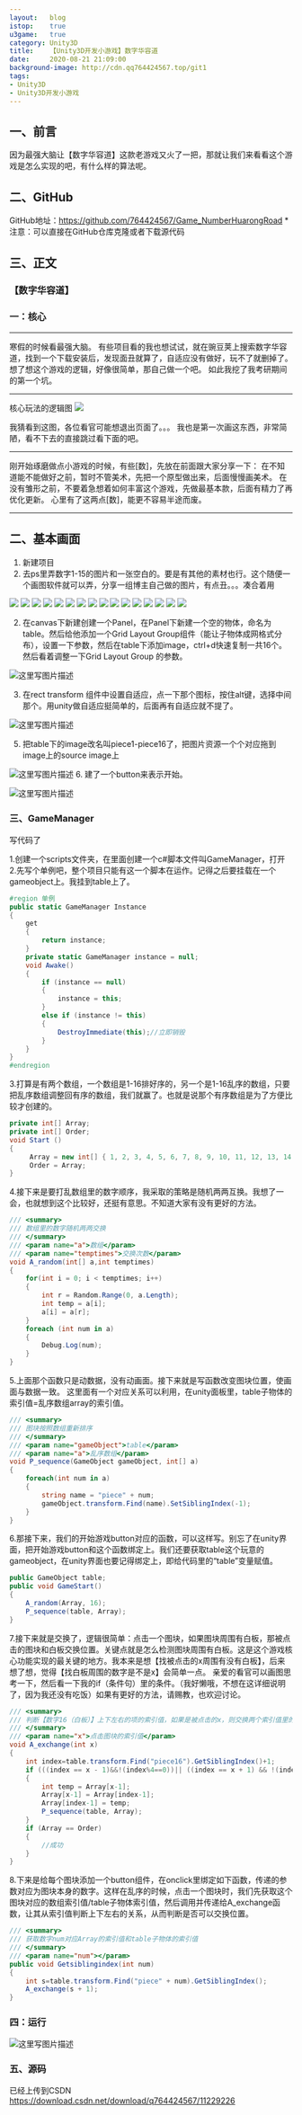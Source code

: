 ```yaml
---
layout:   blog
istop:	  true
u3game:	  true
category: Unity3D
title:    【Unity3D开发小游戏】数字华容道
date:     2020-08-21 21:09:00
background-image: http://cdn.qq764424567.top/git1
tags:
- Unity3D
- Unity3D开发小游戏
---
```


## 一、前言

因为最强大脑让【数字华容道】这款老游戏又火了一把，那就让我们来看看这个游戏是怎么实现的吧，有什么样的算法呢。

## 二、GitHub

GitHub地址：https://github.com/764424567/Game_NumberHuarongRoad
*注意：可以直接在GitHub仓库克隆或者下载源代码

## 三、正文
### 【数字华容道】
### 一：核心


----------


寒假的时候看最强大脑。
有些项目看的我也想试试，就在豌豆荚上搜索数字华容道，找到一个下载安装后，发现面丑就算了，自适应没有做好，玩不了就删掉了。
想了想这个游戏的逻辑，好像很简单，那自己做一个吧。
如此我挖了我考研期间的第一个坑。


----------
核心玩法的逻辑图
![](http://cdn.qq764424567.top/20180318215153849)

我猜看到这图，各位看官可能想退出页面了。。。
我也是第一次画这东西，非常简陋，看不下去的直接跳过看下面的吧。


----------
刚开始琢磨做点小游戏的时候，有些[数]，先放在前面跟大家分享一下：
在不知道能不能做好之前，暂时不管美术，先把一个原型做出来，后面慢慢画美术。
在没有雏形之前，不要着急想着如何丰富这个游戏，先做最基本款，后面有精力了再优化更新。
心里有了这两点[数]，能更不容易半途而废。

----------

## 二、基本画面
1. 新建项目
1. 去ps里弄数字1-15的图片和一张空白的。要是有其他的素材也行。这个随便一个画图软件就可以弄，分享一组博主自己做的图片，有点丑。。。凑合着用

![](http://cdn.qq764424567.top/road0)
![](http://cdn.qq764424567.top/road1)
![](http://cdn.qq764424567.top/road2)
![](http://cdn.qq764424567.top/road3)
![](http://cdn.qq764424567.top/road4)
![](http://cdn.qq764424567.top/road5)
![](http://cdn.qq764424567.top/road6)
![](http://cdn.qq764424567.top/road7)
![](http://cdn.qq764424567.top/road8)
![](http://cdn.qq764424567.top/road9)
![](http://cdn.qq764424567.top/road10)
![](http://cdn.qq764424567.top/road11)
![](http://cdn.qq764424567.top/road12)
![](http://cdn.qq764424567.top/road13)
![](http://cdn.qq764424567.top/road14)
![](hhttp://cdn.qq764424567.top/road15)


2. 在canvas下新建创建一个Panel，在Panel下新建一个空的物体，命名为table。然后给他添加一个Grid Layout Group组件（能让子物体成网格式分布），设置一下参数，然后在table下添加image，ctrl+d快速复制一共16个。然后看着调整一下Grid Layout Group 的参数。


![这里写图片描述](http://cdn.qq764424567.top/road16)

3. 在rect transform 组件中设置自适应，点一下那个图标，按住alt键，选择中间那个。用unity做自适应挺简单的，后面再有自适应就不提了。


![这里写图片描述](http://cdn.qq764424567.top/road17)


5. 把table下的image改名叫piece1-piece16了，把图片资源一个个对应拖到image上的source image上


![这里写图片描述](http://cdn.qq764424567.top/road18)
6. 建了一个button来表示开始。


![这里写图片描述](http://cdn.qq764424567.top/road19)


### 三、GameManager

写代码了

1.创建一个scripts文件夹，在里面创建一个c#脚本文件叫GameManager，打开
2.先写个单例吧，整个项目只能有这一个脚本在运作。记得之后要挂载在一个gameobject上。我挂到table上了。


```csharp
#region 单例 
public static GameManager Instance 
{ 
	get 
	{ 
		return instance; 
	} 	 
	private static GameManager instance = null; 
	void Awake() 
	{ 
		if (instance == null) 
		{ 
			instance = this; 
		} 
		else if (instance != this) 
		{ 
			DestroyImmediate(this);//立即销毁 
		} 
	}
} 
#endregion
```

3.打算是有两个数组，一个数组是1-16排好序的，另一个是1-16乱序的数组，只要把乱序数组调整回有序的数组，我们就赢了。也就是说那个有序数组是为了方便比较才创建的。

```csharp
private int[] Array; 
private int[] Order; 
void Start () 
{
	 Array = new int[] { 1, 2, 3, 4, 5, 6, 7, 8, 9, 10, 11, 12, 13, 14, 15, 16 };
	 Order = Array; 
}
```

4.接下来是要打乱数组里的数字顺序，我采取的策略是随机两两互换。我想了一会，也就想到这个比较好，还挺有意思。不知道大家有没有更好的方法。

```csharp
/// <summary> 
/// 数组里的数字随机两两交换 
/// </summary> 
/// <param name="a">数组</param> 
/// <param name="temptimes">交换次数</param> 
void A_random(int[] a,int temptimes) 
{
	for(int i = 0; i < temptimes; i++)
	{ 
		int r = Random.Range(0, a.Length); 
		int temp = a[i];  
		a[i] = a[r];  
	}
	foreach (int num in a)
	{ 
		Debug.Log(num);  
	} 
}
```

5.上面那个函数只是动数据，没有动画面。接下来就是写函数改变图块位置，使画面与数据一致。
这里面有一个对应关系可以利用，在unity面板里，table子物体的索引值=乱序数组array的索引值。

```csharp
/// <summary> 
/// 图块按照数组重新排序 
/// </summary> 
/// <param name="gameObject">table</param> 
/// <param name="a">乱序数组</param> 
void P_sequence(GameObject gameObject, int[] a) 
{ 
	foreach(int num in a) 
	{ 
		string name = "piece" + num; 
		gameObject.transform.Find(name).SetSiblingIndex(-1); 
	} 
}
```
6.那接下来，我们的开始游戏button对应的函数，可以这样写。别忘了在unity界面，把开始游戏button和这个函数绑定上。我们还要获取table这个玩意的gameobject，在unity界面也要记得绑定上，即给代码里的“table”变量赋值。

```csharp
public GameObject table; 
public void GameStart() 
{ 
	A_random(Array, 16); 
	P_sequence(table, Array); 
}
```

7.接下来就是交换了，逻辑很简单：点击一个图块，如果图块周围有白板，那被点击的图块和白板交换位置。关键点就是怎么检测图块周围有白板。这是这个游戏核心功能实现的最关键的地方。我本来是想【找被点击的x周围有没有白板】，后来想了想，觉得【找白板周围的数字是不是x】会简单一点。
亲爱的看官可以画图思考一下，然后看一下我的if（条件句）里的条件。（我好懒哦，不想在这详细说明了，因为我还没有吃饭）如果有更好的方法，请赐教，也欢迎讨论。

```csharp
/// <summary> 
/// 判断【数字16（白板）】上下左右的项的索引值，如果是被点击的x，则交换两个索引值里的数据，然后调用函数刷新面板里图块的顺序 
/// </summary> 
/// <param name="x">点击图块的索引值</param> 
void A_exchange(int x) 
{ 
	int index=table.transform.Find("piece16").GetSiblingIndex()+1; 
	if (((index == x - 1)&&!(index%4==0))|| ((index == x + 1) && !(index % 4 == 1))|| (index + 4 == x)|| (index - 4 == x)) 
	{  
		int temp = Array[x-1];   
		Array[x-1] = Array[index-1];  
		Array[index-1] = temp; 
		P_sequence(table, Array); 
	} 
	if (Array == Order) 
	{ 
		//成功  
	}
}
```

8.下来是给每个图块添加一个button组件，在onclick里绑定如下函数，传递的参数对应为图块本身的数字。这样在乱序的时候，点击一个图块时，我们先获取这个图块对应的数组索引值/table子物体索引值，然后调用并传递给A_exchange函数，让其从索引值判断上下左右的关系，从而判断是否可以交换位置。

```csharp
/// <summary> 
/// 获取数字num对应Array的索引值和table子物体的索引值 
/// </summary> 
/// <param name="num"></param> 
public void Getsiblingindex(int num) 
{ 
	int s=table.transform.Find("piece" + num).GetSiblingIndex(); 
	A_exchange(s + 1); 
}
```

### 四：运行

![这里写图片描述](http://cdn.qq764424567.top/git1)



### 五、源码
已经上传到CSDN
https://download.csdn.net/download/q764424567/11229226
